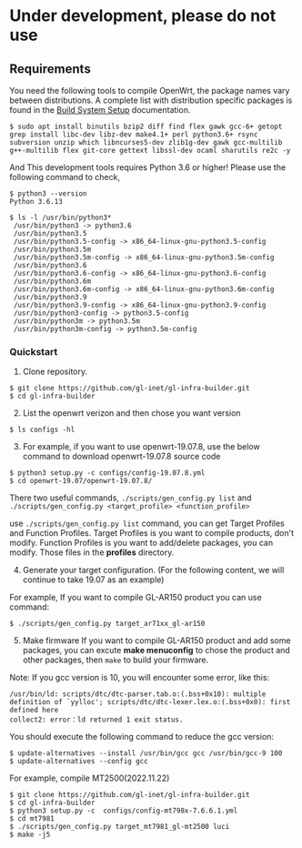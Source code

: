 # Under development, please do not use

## Requirements

You need the following tools to compile OpenWrt, the package names vary between distributions. A complete list with distribution specific packages is found in the [Build System Setup](https://openwrt.org/docs/guide-developer/build-system/install-buildsystem) documentation.

```
$ sudo apt install binutils bzip2 diff find flex gawk gcc-6+ getopt grep install libc-dev libz-dev make4.1+ perl python3.6+ rsync subversion unzip which libncurses5-dev zlib1g-dev gawk gcc-multilib g++-multilib flex git-core gettext libssl-dev ocaml sharutils re2c -y
```

And This development tools requires Python 3.6 or higher! Please use the following command to check,

```
$ python3 --version
Python 3.6.13

$ ls -l /usr/bin/python3*
 /usr/bin/python3 -> python3.6
 /usr/bin/python3.5
 /usr/bin/python3.5-config -> x86_64-linux-gnu-python3.5-config
 /usr/bin/python3.5m
 /usr/bin/python3.5m-config -> x86_64-linux-gnu-python3.5m-config
 /usr/bin/python3.6
 /usr/bin/python3.6-config -> x86_64-linux-gnu-python3.6-config
 /usr/bin/python3.6m
 /usr/bin/python3.6m-config -> x86_64-linux-gnu-python3.6m-config
 /usr/bin/python3.9
 /usr/bin/python3.9-config -> x86_64-linux-gnu-python3.9-config
 /usr/bin/python3-config -> python3.5-config
 /usr/bin/python3m -> python3.5m
 /usr/bin/python3m-config -> python3.5m-config
```

### Quickstart

1. Clone repository.

```
$ git clone https://github.com/gl-inet/gl-infra-builder.git
$ cd gl-infra-builder
```

2. List the openwrt verizon and then chose you want version

```
$ ls configs -hl
```

3. For example, if you want to use openwrt-19.07.8, use the below command to download openwrt-19.07.8 source code

```
$ python3 setup.py -c configs/config-19.07.8.yml
$ cd openwrt-19.07/openwrt-19.07.8/
```

  There two useful commands, `./scripts/gen_config.py list` and `./scripts/gen_config.py <target_profile> <function_profile>`

  use `./scripts/gen_config.py list` command, you can get Target Profiles and Function Profiles. Target Profiles is you want to compile products, don't modify. Function Profiles is you want to add/delete packages, you can modify. Those files in the **profiles** directory.

4. Generate your target configuration. (For the following content, we will continue to take 19.07 as an example)

  For example, If you want to compile GL-AR150 product you can use command:
```
$ ./scripts/gen_config.py target_ar71xx_gl-ar150
```

5. Make firmware
  If you want to compile GL-AR150 product and add some packages, you can excute **make menuconfig** to chose the product and other packages, then `make` to build your firmware.


Note: If you gcc version is 10, you will encounter some error, like this:
```
/usr/bin/ld: scripts/dtc/dtc-parser.tab.o:(.bss+0x10): multiple definition of `yylloc'; scripts/dtc/dtc-lexer.lex.o:(.bss+0x0): first defined here
collect2: error：ld returned 1 exit status.
```
You should execute the following command to reduce the gcc version:
```
$ update-alternatives --install /usr/bin/gcc gcc /usr/bin/gcc-9 100
$ update-alternatives --config gcc
```

For example, compile MT2500(2022.11.22)
```
$ git clone https://github.com/gl-inet/gl-infra-builder.git
$ cd gl-infra-builder
$ python3 setup.py -c  configs/config-mt798x-7.6.6.1.yml
$ cd mt7981
$ ./scripts/gen_config.py target_mt7981_gl-mt2500 luci
$ make -j5
```
